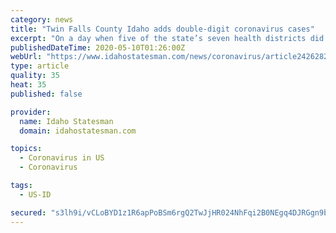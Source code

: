```yaml
---
category: news
title: "Twin Falls County Idaho adds double-digit coronavirus cases"
excerpt: "On a day when five of the state’s seven health districts did not have new confirmed cases of the coronavirus, the South Central Public Health District reported 19 additional cases. Twin Falls County appears to have taken over as Idaho’s COVID-19 hot spot,"
publishedDateTime: 2020-05-10T01:26:00Z
webUrl: "https://www.idahostatesman.com/news/coronavirus/article242628221.html"
type: article
quality: 35
heat: 35
published: false

provider:
  name: Idaho Statesman
  domain: idahostatesman.com

topics:
  - Coronavirus in US
  - Coronavirus

tags:
  - US-ID

secured: "s3lh9i/vCLoBYD1z1R6apPoBSm6rgQ2TwJjHR024NhFqi2B0NEgq4DJRGgn9bB/vz8hQO8m/8O3WbQh/rto+vCZQFdYC2HhOh+vNYpYEK4kGnl9ngr8LLt6fQ19VPFgctQGskSrpO4jLXPp3rTn8sg48bqyTcfBqQRkEstmJuDAQiPc+76DF0W6b7IqAtXQJrClRQyzAp8fSgjq4eqZBlFB5NuzvG0G+UVjkPKZ1zhdnKKo8DNI/3RiDE1618q4J6lJgyxn6USaTwIhTBZX5a8zvuMBPr6TPeLbbD+fQlhDYcDe9sBFByDh/AgC508bghpkf12krDcXDWbtNJqb2O6mT0amYSdj1W+r4/0mGTrJ/Uu+RB90CJKqlqpqdbI89qcb4VoU8YZbOuto0j5GkR3BMd7T5x4Q/zfyIl5qVz6ijBUFZhyZNoudMYu5KB1Km7sGtpkvHowb1d879t+3F0HWguSL36cegjPtwWuNPrYI=;LougN9eFfolNMxOunlG/XA=="
---
```


